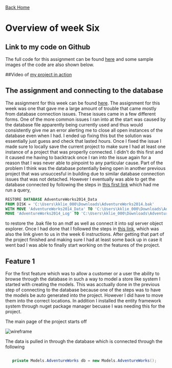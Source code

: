 
<a href="../../index.html" class="btn btn-primary btl-md" role="button">Back Home </a>

# Overview of week Six



## Link to my code on Github
The full code for this assignment can be found [here](https://github.com/kollklienstuber/460/tree/master/weeks/week_5) and some sample images of the code are also shown below.  


##Video of [my project in action](youtubelink)

## The assignment and connecting to the database
The assignment for this week can be found [here](http://www.wou.edu/~morses/classes/cs46x/assignments/HW6.html). The assignment for this week was one that gave me a large amount of trouble that came mostly from database connection issues. These issues came in a few different forms. One of the more common issues I ran into at the start was caused by the database file apparently being currently used and thus would consistently give me an error alerting me to close all open instances of the database even when I had. 
I ended up fixing this but the solution was essentially just guess and check that lasted hours. Once I fixed the issue I made sure to locally save the current project to make sure I had at least one instance of a project that was properlly connected. I didn't do this first and it caused me having to backtrack once I ran into the issue again for a reason that I was never able to pinpoint to any particular cause. Part of the problem I think was the database potentially being open in another previous project that was unsuccesful in building due to similar database connection issues that was not detached. However I eventually was able to get the database connected by following the steps in [this first link](https://msdn.microsoft.com/en-us/library/mt710790.aspx) which had me run a query,


```sql
RESTORE DATABASE AdventureWorks2014_Data  
FROM DISK = 'C:\Users\kklie_000\Downloads\AdventureWorks2014.bak'  
WITH MOVE 'AdventureWorks2014_Data' TO 'C:\Users\kklie_000\Downloads\AdventureWorks2014.mdf',  
MOVE 'AdventureWorks2014_Log' TO 'C:\Users\kklie_000\Downloads\AdventureWorks2014.ldf'

```



to restore the .bak file to an mdf as well as connect it into sql server object explorer. Once I had done that I followed the steps in [this link](https://msdn.microsoft.com/en-us/library/jj200620(v=vs.113).aspx), which was also the link given to us in the week 6 instructions. After getting that part of the project finished and making sure I had at least some back up in case it went bad I was able to finally start working on the features of the project.



## Feature 1
For the first feature which was to allow a customer or a user the ability to browse through the database in such a way to model a store like system I started with creating the models. This was acctually done in the previous step of connecting to the database because one of the steps was to have the models be auto generated into the project. However I did have to move them into the correct locations. In addition I installed the entity framework system through nuget package manager becuase I was needing this for the project.

The main page of the project starts off 


![wireframe](pics/cont1.PNG "Controller 1 img")


The data is pulled in through the database which is connected through the following 

```cs

   private Models.AdventureWorks db = new Models.AdventureWorks();

```




